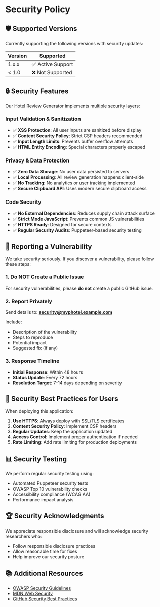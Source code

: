 # Security Policy

## 🛡️ Supported Versions

Currently supporting the following versions with security updates:

| Version | Supported          |
| ------- | ------------------ |
| 1.x.x   | ✅ Active Support  |
| < 1.0   | ❌ Not Supported   |

## 🔒 Security Features

Our Hotel Review Generator implements multiple security layers:

### Input Validation & Sanitization
- ✅ **XSS Protection**: All user inputs are sanitized before display
- ✅ **Content Security Policy**: Strict CSP headers recommended
- ✅ **Input Length Limits**: Prevents buffer overflow attempts
- ✅ **HTML Entity Encoding**: Special characters properly escaped

### Privacy & Data Protection
- ✅ **Zero Data Storage**: No user data persisted to servers
- ✅ **Local Processing**: All review generation happens client-side
- ✅ **No Tracking**: No analytics or user tracking implemented
- ✅ **Secure Clipboard API**: Uses modern secure clipboard access

### Code Security
- ✅ **No External Dependencies**: Reduces supply chain attack surface
- ✅ **Strict Mode JavaScript**: Prevents common JS vulnerabilities
- ✅ **HTTPS Ready**: Designed for secure contexts
- ✅ **Regular Security Audits**: Puppeteer-based security testing

## 🚨 Reporting a Vulnerability

We take security seriously. If you discover a vulnerability, please follow these steps:

### 1. Do NOT Create a Public Issue
For security vulnerabilities, please **do not** create a public GitHub issue.

### 2. Report Privately
Send details to: **security@mvphotel.example.com**

Include:
- Description of the vulnerability
- Steps to reproduce
- Potential impact
- Suggested fix (if any)

### 3. Response Timeline
- **Initial Response**: Within 48 hours
- **Status Update**: Every 72 hours
- **Resolution Target**: 7-14 days depending on severity

## 🎯 Security Best Practices for Users

When deploying this application:

1. **Use HTTPS**: Always deploy with SSL/TLS certificates
2. **Content Security Policy**: Implement CSP headers
3. **Regular Updates**: Keep the application updated
4. **Access Control**: Implement proper authentication if needed
5. **Rate Limiting**: Add rate limiting for production deployments

## 📊 Security Testing

We perform regular security testing using:
- Automated Puppeteer security tests
- OWASP Top 10 vulnerability checks
- Accessibility compliance (WCAG AA)
- Performance impact analysis

## 🏆 Security Acknowledgments

We appreciate responsible disclosure and will acknowledge security researchers who:
- Follow responsible disclosure practices
- Allow reasonable time for fixes
- Help improve our security posture

## 📚 Additional Resources

- [OWASP Security Guidelines](https://owasp.org/)
- [MDN Web Security](https://developer.mozilla.org/en-US/docs/Web/Security)
- [GitHub Security Best Practices](https://docs.github.com/en/code-security)